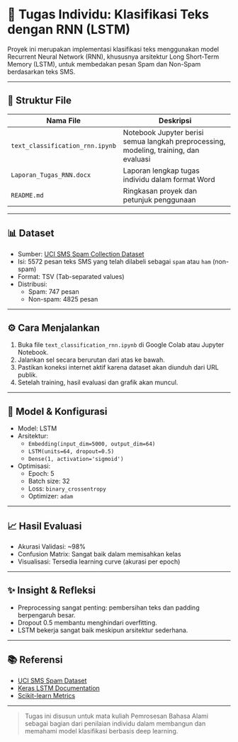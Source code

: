 # 📄 Tugas Individu: Klasifikasi Teks dengan RNN (LSTM)

Proyek ini merupakan implementasi klasifikasi teks menggunakan model Recurrent Neural Network (RNN), khususnya arsitektur Long Short-Term Memory (LSTM), untuk membedakan pesan Spam dan Non-Spam berdasarkan teks SMS.

---

## 📁 Struktur File

| Nama File | Deskripsi |
|-----------|-----------|
| `text_classification_rnn.ipynb` | Notebook Jupyter berisi semua langkah preprocessing, modeling, training, dan evaluasi |
| `Laporan_Tugas_RNN.docx` | Laporan lengkap tugas individu dalam format Word |
| `README.md` | Ringkasan proyek dan petunjuk penggunaan |

---

## 📊 Dataset

- Sumber: [UCI SMS Spam Collection Dataset](https://archive.ics.uci.edu/ml/datasets/sms+spam+collection)
- Isi: 5572 pesan teks SMS yang telah dilabeli sebagai `spam` atau `ham` (non-spam)
- Format: TSV (Tab-separated values)
- Distribusi:
  - Spam: 747 pesan
  - Non-spam: 4825 pesan

---

## ⚙️ Cara Menjalankan

1. Buka file `text_classification_rnn.ipynb` di Google Colab atau Jupyter Notebook.
2. Jalankan sel secara berurutan dari atas ke bawah.
3. Pastikan koneksi internet aktif karena dataset akan diunduh dari URL publik.
4. Setelah training, hasil evaluasi dan grafik akan muncul.

---

## 🧠 Model & Konfigurasi

- Model: LSTM
- Arsitektur:
  - `Embedding(input_dim=5000, output_dim=64)`
  - `LSTM(units=64, dropout=0.5)`
  - `Dense(1, activation='sigmoid')`
- Optimisasi:
  - Epoch: 5
  - Batch size: 32
  - Loss: `binary_crossentropy`
  - Optimizer: `adam`

---

## 📈 Hasil Evaluasi

- Akurasi Validasi: ~98%
- Confusion Matrix: Sangat baik dalam memisahkan kelas
- Visualisasi: Tersedia learning curve (akurasi per epoch)

---

## ✨ Insight & Refleksi

- Preprocessing sangat penting: pembersihan teks dan padding berpengaruh besar.
- Dropout 0.5 membantu menghindari overfitting.
- LSTM bekerja sangat baik meskipun arsitektur sederhana.

---

## 📚 Referensi

- [UCI SMS Spam Dataset](https://archive.ics.uci.edu/ml/datasets/sms+spam+collection)
- [Keras LSTM Documentation](https://keras.io/api/layers/recurrent_layers/lstm/)
- [Scikit-learn Metrics](https://scikit-learn.org/stable/modules/generated/sklearn.metrics.classification_report.html)

---

> Tugas ini disusun untuk mata kuliah Pemrosesan Bahasa Alami sebagai bagian dari penilaian individu dalam membangun dan memahami model klasifikasi berbasis deep learning.

